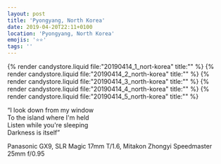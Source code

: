 ```yaml
---
layout: post
title: 'Pyongyang, North Korea'
date: 2019-04-20T22:11+0100
location: 'Pyongyang, North Korea'
emojis: '⭐⭐'
tags: ''
---
```


{% render candystore.liquid file:"20190414_1_nort-korea" title:"" %}
{% render candystore.liquid file:"20190414_2_north-korea" title:"" %}
{% render candystore.liquid file:"20190414_3_north-korea" title:"" %}
{% render candystore.liquid file:"20190414_4_north-korea" title:"" %}
{% render candystore.liquid file:"20190414_5_north-korea" title:"" %}

“I look down from my window  
To the island where I'm held  
Listen while you're sleeping  
Darkness is itself”

Panasonic GX9, SLR Magic 17mm T/1.6, Mitakon Zhongyi Speedmaster 25mm f/0.95
